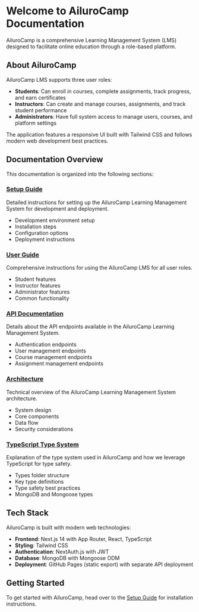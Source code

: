 # Welcome to AiluroCamp Documentation

AiluroCamp is a comprehensive Learning Management System (LMS) designed to facilitate online education through a role-based platform.

## About AiluroCamp

AiluroCamp LMS supports three user roles:

- **Students**: Can enroll in courses, complete assignments, track progress, and earn certificates
- **Instructors**: Can create and manage courses, assignments, and track student performance
- **Administrators**: Have full system access to manage users, courses, and platform settings

The application features a responsive UI built with Tailwind CSS and follows modern web development best practices.

## Documentation Overview

This documentation is organized into the following sections:

### [Setup Guide](setup.md)

Detailed instructions for setting up the AiluroCamp Learning Management System for development and deployment.

- Development environment setup
- Installation steps
- Configuration options
- Deployment instructions

### [User Guide](user-guide.md)

Comprehensive instructions for using the AiluroCamp LMS for all user roles.

- Student features
- Instructor features
- Administrator features
- Common functionality

### [API Documentation](api.md)

Details about the API endpoints available in the AiluroCamp Learning Management System.

- Authentication endpoints
- User management endpoints
- Course management endpoints
- Assignment management endpoints

### [Architecture](architecture.md)

Technical overview of the AiluroCamp Learning Management System architecture.

- System design
- Core components
- Data flow
- Security considerations

### [TypeScript Type System](typescript.md)

Explanation of the type system used in AiluroCamp and how we leverage TypeScript for type safety.

- Types folder structure
- Key type definitions
- Type safety best practices
- MongoDB and Mongoose types

## Tech Stack

AiluroCamp is built with modern web technologies:

- **Frontend**: Next.js 14 with App Router, React, TypeScript
- **Styling**: Tailwind CSS
- **Authentication**: NextAuth.js with JWT
- **Database**: MongoDB with Mongoose ODM
- **Deployment**: GitHub Pages (static export) with separate API deployment

## Getting Started

To get started with AiluroCamp, head over to the [Setup Guide](setup.md) for installation instructions.
